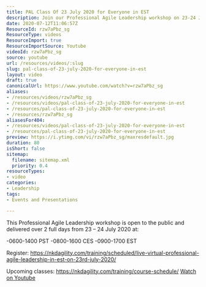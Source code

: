 ```yaml
---
title: PAL Class Of 23 July 2020 for Everyone in EST
description: Join our Professional Agile Leadership workshop on 23-24 July 2020! Open to all, learn key skills in a live virtual format. Register now!
date: 2020-07-12T11:06:57Z
ResourceId: rzw7aPbz_sg
ResourceType: videos
ResourceImport: true
ResourceImportSource: Youtube
videoId: rzw7aPbz_sg
source: youtube
url: /resources/videos/:slug
slug: pal-class-of-23-july-2020-for-everyone-in-est
layout: video
draft: true
canonicalUrl: https://www.youtube.com/watch?v=rzw7aPbz_sg
aliases:
- /resources/videos/rzw7aPbz_sg
- /resources/videos/pal-class-of-23-july-2020-for-everyone-in-est
- /resources/pal-class-of-23-july-2020-for-everyone-in-est
- /resources/rzw7aPbz_sg
aliasesFor404:
- /resources/videos/pal-class-of-23-july-2020-for-everyone-in-est
- /resources/pal-class-of-23-july-2020-for-everyone-in-est
preview: https://i.ytimg.com/vi/rzw7aPbz_sg/maxresdefault.jpg
duration: 80
isShort: false
sitemap:
  filename: sitemap.xml
  priority: 0.4
resourceTypes:
- video
categories:
- Leadership
tags:
- Events and Presentations

---
```

 This Professional Agile Leadership workshop is open to the public and delivered over 2 full days from  23 – 24 July 2020 at:

-0600-1400 PST
-0800-1600 CES
-0900-1700 EST

Register: https://nkdagility.com/training/scheduled/live-virtual-professional-agile-leadership-in-est-on-23rd-july-2020/

Upcoming classes: https://nkdagility.com/training/course-schedule/ 
 [Watch on Youtube](https://www.youtube.com/watch?v=rzw7aPbz_sg)
